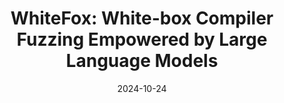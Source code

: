 ---
title: "WhiteFox: White-box Compiler Fuzzing Empowered by Large Language Models"
collection: publications
excerpt: '<u><b>Chenyuan Yang</b></u>, Yinlin Deng, Runyu Lu, Jiayi Yao, Jiawei Liu, Reyhaneh Jabbarvand, Lingming Zhang'
time: 'Oct 2024'
date: 2024-10-24
paperurl: '/files/OOPSLA24-WhiteFox.pdf'
short: 'OOPSLA 2024'
venue: 'Object-Oriented Programming, Systems, Languages, and Applications 2024 (in PACM PL)'
codeurl: 'https://github.com/ise-uiuc/WhiteFox'
slideurl: '/files/WhiteFox-OOSPLA-24-slides.pdf'
selected: true
---